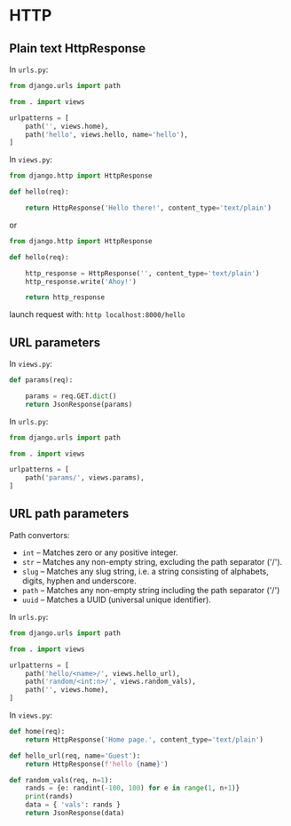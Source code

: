 # HTTP 


## Plain text HttpResponse

In `urls.py`:  

```python
from django.urls import path

from . import views

urlpatterns = [
    path('', views.home),
    path('hello', views.hello, name='hello'),
]
```

In `views.py`:  

```python
from django.http import HttpResponse

def hello(req):

    return HttpResponse('Hello there!', content_type='text/plain')
```

or 

```python
from django.http import HttpResponse

def hello(req):

    http_response = HttpResponse('', content_type='text/plain')
    http_response.write('Ahoy!')

    return http_response
```

launch request with:  `http localhost:8000/hello`  

## URL parameters

In `views.py`:  

```python
def params(req):

    params = req.GET.dict()
    return JsonResponse(params)
```

In `urls.py`:

```python
from django.urls import path

from . import views

urlpatterns = [
    path('params/', views.params),
]
```

## URL path parameters

Path convertors: 

* `int` – Matches zero or any positive integer.
* `str` – Matches any non-empty string, excluding the path separator ('/').
* `slug` – Matches any slug string, i.e. a string consisting of alphabets, digits, hyphen and underscore.
* `path` – Matches any non-empty string including the path separator ('/')
* `uuid` – Matches a UUID (universal unique identifier).

In `urls.py`:

```python
from django.urls import path

from . import views

urlpatterns = [
    path('hello/<name>/', views.hello_url),
    path('random/<int:n>/', views.random_vals),
    path('', views.home),
]
```

In `views.py`:

```python
def home(req):
    return HttpResponse('Home page.', content_type='text/plain')

def hello_url(req, name='Guest'):
    return HttpResponse(f'hello {name}')

def random_vals(req, n=1):
    rands = {e: randint(-100, 100) for e in range(1, n+1)}
    print(rands)
    data = { 'vals': rands }
    return JsonResponse(data)
```
